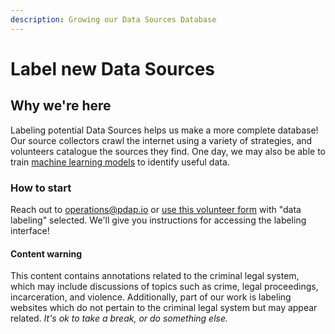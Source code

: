 ```yaml
---
description: Growing our Data Sources Database
---
```


# Label new Data Sources

## Why we're here

Labeling potential Data Sources helps us make a more complete database!  Our source collectors crawl the internet using a variety of strategies, and volunteers catalogue the sources they find. One day, we may also be able to train [machine learning models](https://huggingface.co/PDAP) to identify useful data.

### How to start

Reach out to [operations@pdap.io](mailto:operations@pdap.io) or [use this volunteer form](https://airtable.com/appcYa6x4nS7W8IR3/shrk9c5sBsBr3cdJJ) with "data labeling" selected. We'll give you instructions for accessing the labeling interface!

#### Content warning

This content contains annotations related to the criminal legal system, which may include discussions of topics such as crime, legal proceedings, incarceration, and violence. Additionally, part of our work is labeling websites which do not pertain to the criminal legal system but may appear related. _It's ok to take a break, or do something else._
